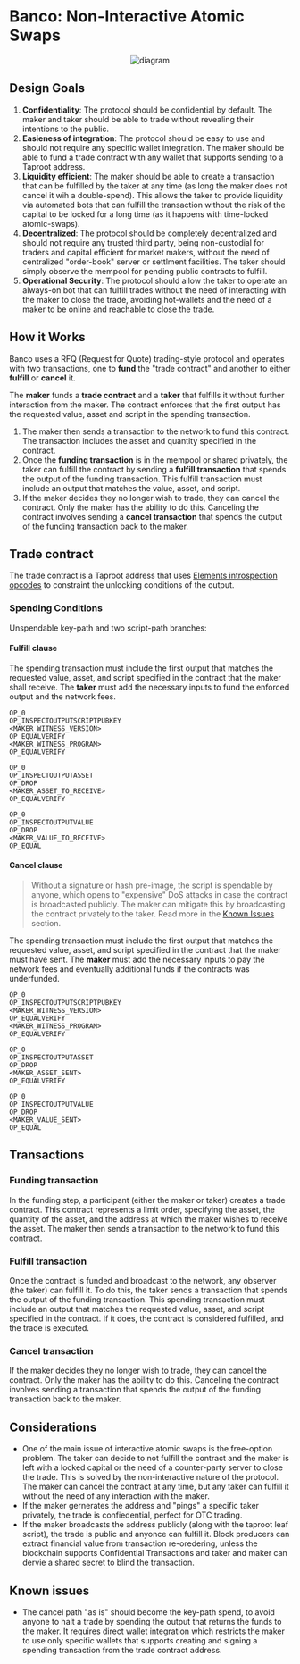 # Banco: Non-Interactive Atomic Swaps

<div style="display: flex; justify-content: center;">
  <img src="non-interactive-atomic-swaps.png" alt="diagram">
</div>

## Design Goals

1. **Confidentiality**: The protocol should be confidential by default. The maker and taker should be able to trade without revealing their intentions to the public.
2. **Easieness of integration**: The protocol should be easy to use and should not require any specific wallet integration. The maker should be able to fund a trade contract with any wallet that supports sending to a Taproot address.
3. **Liquidity efficient**: The maker should be able to create a transaction that can be fulfilled by the taker at any time (as long the maker does not cancel it wih a double-spend). This allows the taker to provide liquidity via automated bots that can fulfill the transaction without the risk of the capital to be locked for a long time (as it happens with time-locked atomic-swaps).
4. **Decentralized**: The protocol should be completely decentralized and should not require any trusted third party, being non-custodial for traders and capital efficient for market makers, without the need of centralized "order-book" server or settlment facilities. The taker should simply observe the mempool for pending public contracts to fulfill.
5. **Operational Security**: The protocol should allow the taker to operate an always-on bot that can fulfill trades without the need of interacting with the maker to close the trade, avoiding hot-wallets and the need of a maker to be online and reachable to close the trade.

## How it Works

Banco uses a RFQ (Request for Quote) trading-style protocol and operates with two transactions, one to **fund** the "trade contract" and another to either **fulfill** or **cancel** it.

The **maker** funds a **trade contract** and a **taker** that fulfills it without further interaction from the maker. The contract enforces that the first output has the requested value, asset and script in the spending transaction.

1. The maker then sends a transaction to the network to fund this contract. The transaction includes the asset and quantity specified in the contract.
2. Once the **funding transaction** is in the mempool or shared privately, the taker can fulfill the contract by sending a **fulfill transaction** that spends the output of the funding transaction. This fulfill transaction must include an output that matches the value, asset, and script.
3. If the maker decides they no longer wish to trade, they can cancel the contract. Only the maker has the ability to do this. Canceling the contract involves sending a **cancel transaction** that spends the output of the funding transaction back to the maker.

## Trade contract

The trade contract is a Taproot address that uses [Elements introspection opcodes](https://github.com/ElementsProject/elements/blob/master/doc/tapscript_opcodes.md) to constraint the unlocking conditions of the output.

### Spending Conditions

Unspendable key-path and two script-path branches:

#### Fulfill clause

The spending transaction must include the first output that matches the requested value, asset, and script specified in the contract that the maker shall receive. The **taker** must add the necessary inputs to fund the enforced output and the network fees.

```hack
OP_0
OP_INSPECTOUTPUTSCRIPTPUBKEY
<MAKER_WITNESS_VERSION>
OP_EQUALVERIFY
<MAKER_WITNESS_PROGRAM>
OP_EQUALVERIFY

OP_0
OP_INSPECTOUTPUTASSET
OP_DROP
<MAKER_ASSET_TO_RECEIVE>
OP_EQUALVERIFY

OP_0 
OP_INSPECTOUTPUTVALUE
OP_DROP
<MAKER_VALUE_TO_RECEIVE>
OP_EQUAL
```

#### Cancel clause

> Without a signature or hash pre-image, the script is spendable by anyone, which opens to "expensive" DoS attacks in case the contract is broadcasted publicly. The maker can mitigate this by broadcasting the contract privately to the taker. Read more in the [Known Issues](#known-issues) section.

The spending transaction must include the first output that matches the requested value, asset, and script specified in the contract that the maker must have sent. The **maker** must add the necessary inputs to pay the network fees and eventually additional funds if the contracts was underfunded.

```hack
OP_0
OP_INSPECTOUTPUTSCRIPTPUBKEY
<MAKER_WITNESS_VERSION>
OP_EQUALVERIFY
<MAKER_WITNESS_PROGRAM>
OP_EQUALVERIFY

OP_0
OP_INSPECTOUTPUTASSET
OP_DROP
<MAKER_ASSET_SENT>
OP_EQUALVERIFY

OP_0 
OP_INSPECTOUTPUTVALUE
OP_DROP
<MAKER_VALUE_SENT>
OP_EQUAL
```



## Transactions

### Funding transaction

In the funding step, a participant (either the maker or taker) creates a trade contract.
This contract represents a limit order, specifying the asset, the quantity of the asset, and the address at which the maker wishes to receive the asset. The maker then sends a transaction to the network to fund this contract.

### Fulfill transaction

Once the contract is funded and broadcast to the network, any observer (the taker) can fulfill it. To do this, the taker sends a transaction that spends the output of the funding transaction. This spending transaction must include an output that matches the requested value, asset, and script specified in the contract. If it does, the contract is considered fulfilled, and the trade is executed.

### Cancel transaction

If the maker decides they no longer wish to trade, they can cancel the contract. Only the maker has the ability to do this. Canceling the contract involves sending a transaction that spends the output of the funding transaction back to the maker.

## Considerations

- One of the main issue of interactive atomic swaps is the free-option problem. The taker can decide to not fulfill the contract and the maker is left with a locked capital or the need of a counter-party server to close the trade. This is solved by the non-interactive nature of the protocol. The maker can cancel the contract at any time, but any taker can fulfill it without the need of any interaction with the maker.
- If the maker gernerates the address and "pings" a specific taker privately, the trade is confiedential, perfect for OTC trading.
- If the maker broadcasts the address publicly (along with the taproot leaf script), the trade is public and anyonce can fulfill it. Block producers can extract financial value from transaction re-oredering, unless the blockchain supports Confidential Transactions and taker and maker can dervie a shared secret to blind the transaction.

## Known issues

- The cancel path "as is" should become the key-path spend, to avoid anyone to halt a trade by spending the output that returns the funds to the maker. It requires direct wallet integration which restricts the maker to use only specific wallets that supports creating and signing a spending transaction from the trade contract address.
